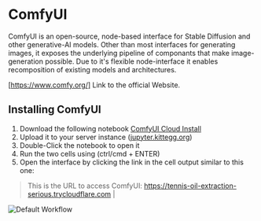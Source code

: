 # ComfyUI

ComfyUI is an open-source, node-based interface for Stable Diffusion and other generative-AI models.
Other than most interfaces for generating images, it exposes the underlying pipeline of componants that make image-generation possible. Due to it's flexible node-interface it enables recomposition of existing models and architectures. 

[https://www.comfy.org/] Link to the official Website.

## Installing ComfyUI

1. Download the following notebook [ComfyUI Cloud Install](https://github.com/attributeerror39/experimental-ai-lab/blob/master/experimental_ai_lab/image_generation_embeddings/Comfy%20Cloud%20Install.ipynb)
2. Upload it to your server instance ([jupyter.kittegg.org](https://jupyter.kitegg.de/))
3. Double-Click the notebook to open it
4. Run the two cells using (ctrl/cmd + ENTER)
5. Open the interface by clicking the link in the cell output similar to this one:

> This is the URL to access ComfyUI: https://tennis-oil-extraction-serious.trycloudflare.com                                   |

![Default Workflow](images/default.png)